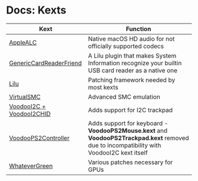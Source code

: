 # Docs: Kexts

| Kext | Function |
| ---- | -------- |
| [AppleALC](https://github.com/acidanthera/AppleALC) | Native macOS HD audio for not officially supported codecs |
| [GenericCardReaderFriend](https://github.com/0xFireWolf/GenericCardReaderFriend) | A Lilu plugin that makes System Information recognize your builtin USB card reader as a native one |
| [Lilu](https://github.com/acidanthera/Lilu) | Patching framework needed by most kexts |
| [VirtualSMC](https://github.com/acidanthera/VirtualSMC) | Advanced SMC emulation |
| [VoodooI2C + VoodooI2CHID](https://github.com/alexandred/VoodooI2C) | Adds support for I2C trackpad |
| [VoodooPS2Controller](https://github.com/acidanthera/VoodooPS2) | Adds support for keyboard -  **VoodooPS2Mouse.kext** and **VoodooPS2Trackpad.kext** removed due to incompatibility with VoodooI2C kext itself |
| [WhateverGreen](https://github.com/acidanthera/WhateverGreen) | Various patches necessary for GPUs |
